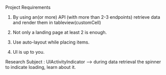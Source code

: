 Project Requirements

1)  By using an(or more) API (with more than 2-3 endpoints) retrieve data and render them in tableview(customCell)

2)  Not only a landing page at least 2 is enough.

3)  Use auto-layout while placing items.

4)  UI is up to you.

Research Subject : UIActivityIndicator --> during data retrieval the spinner to indicate loading, learn about it.
